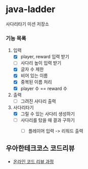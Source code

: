 # java-ladder
사다리타기 미션 저장소

### 기능 목록
1. 입력
    - [x] player, reward 입력 받기
    - [ ] 사다리 높이 입력 받기
    - [x] 글자 수 제한
    - [x] 비어 있는 이름
    - [x] 중복된 이름 처리
    - [x] player 수 == reward 수
2. 출력
    - [ ] 그려진 사다리 출력
3. 사다리타기 
    - [x] 그릴 수 있는 사다리 생성하기
    - [ ] 사다리를 탔을 때 결과 구하기
        - [ ] 플레이어 입력 -> 리워드 출력



## 우아한테크코스 코드리뷰
* [온라인 코드 리뷰 과정](https://github.com/woowacourse/woowacourse-docs/blob/master/maincourse/README.md)